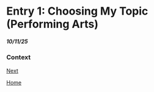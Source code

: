 # Entry 1: Choosing My Topic (Performing Arts)
##### 10/11/25

### Context

[Next](entry02.md)

[Home](../README.md)
